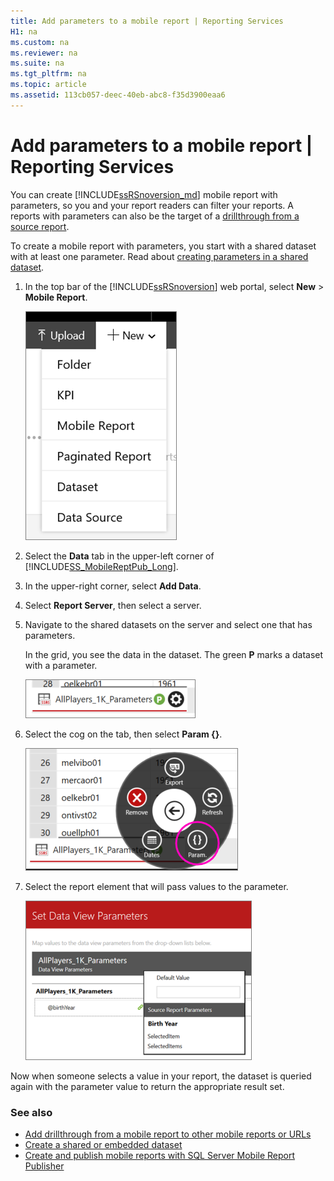 ```yaml
---
title: Add parameters to a mobile report | Reporting Services
H1: na
ms.custom: na
ms.reviewer: na
ms.suite: na
ms.tgt_pltfrm: na
ms.topic: article
ms.assetid: 113cb057-deec-40eb-abc8-f35d3900eaa6
---
```

# Add parameters to a mobile report | Reporting Services
You can create [!INCLUDE[ssRSnoversion_md](../../Token/Other/ssRSnoversion_md.md)] mobile report with parameters, so you and your report readers can filter your reports. A reports with parameters can also be the target of a [drillthrough from a source report](../../Topics/TopicNameContainA/Add-drillthrough-from-a-mobile-report-to-other-mobile-reports-or-URLs.md). 

To create a mobile report with parameters, you start with a shared dataset with at least one parameter. Read about [creating parameters in a shared dataset](../../Topics/TopicNameContainA/Create-a-Shared-Dataset-or-Embedded-Dataset--Report-Builder-and-SSRS-.md).  
1. In the top bar of the [!INCLUDE[ssRSnoversion](../../Token/Other/ssRSnoversion.md)] web portal, select **New** > **Mobile Report**.  
  
   ![PBI_SSMRP_NewMenu](../../Images/Image/ImageNotContaina/PBI_SSMRP_NewMenu.png)  
     
2. Select the **Data** tab in the upper-left corner of [!INCLUDE[SS_MobileReptPub_Long](../../Token/Other/SS_MobileReptPub_Long.md)].   
  
3. In the upper-right corner, select **Add Data**.  
  
4. Select **Report Server**, then select a server.  
  
5. Navigate to the shared datasets on the server and select one that has parameters.  
  
   In the grid, you see the data in the dataset. The green **P** marks a dataset with a parameter.  
     
   ![SSMRP_PforParam](../../Images/Image/ImageNotContaina/SSMRP_PforParam.png)  
  
6. Select the cog on the tab, then select **Param {}**.  
  
   ![SSMRP_ParamWheel](../../Images/Image/ImageNotContaina/SSMRP_ParamWheel.png)  
  
7. Select the report element that will pass values to the parameter.  
  
   ![SSMRP_SetParam](../../Images/Image/ImageNotContaina/SSMRP_SetParam.png)  
     
Now when someone selects a value in your report, the dataset is queried again with the parameter value to return the appropriate result set.     
  
### See also  
-  [Add drillthrough from a mobile report to other mobile reports or URLs](../../Topics/TopicNameContainA/Add-drillthrough-from-a-mobile-report-to-other-mobile-reports-or-URLs.md)
-  [Create a shared or embedded dataset](../../Topics/TopicNameContainA/Create-a-Shared-Dataset-or-Embedded-Dataset--Report-Builder-and-SSRS-.md)
- [Create and publish mobile reports with SQL Server Mobile Report Publisher](../../Topics/TopicNameNotContainA/Create-mobile-reports-with-SQL-Server-Mobile-Report-Publisher.md)  
  
  

